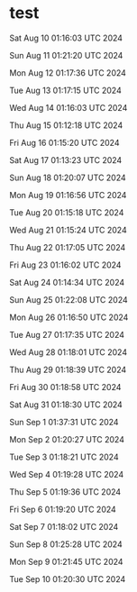 # test


Sat Aug 10 01:16:03 UTC 2024

Sun Aug 11 01:21:20 UTC 2024

Mon Aug 12 01:17:36 UTC 2024

Tue Aug 13 01:17:15 UTC 2024

Wed Aug 14 01:16:03 UTC 2024

Thu Aug 15 01:12:18 UTC 2024

Fri Aug 16 01:15:20 UTC 2024

Sat Aug 17 01:13:23 UTC 2024

Sun Aug 18 01:20:07 UTC 2024

Mon Aug 19 01:16:56 UTC 2024

Tue Aug 20 01:15:18 UTC 2024

Wed Aug 21 01:15:24 UTC 2024

Thu Aug 22 01:17:05 UTC 2024

Fri Aug 23 01:16:02 UTC 2024

Sat Aug 24 01:14:34 UTC 2024

Sun Aug 25 01:22:08 UTC 2024

Mon Aug 26 01:16:50 UTC 2024

Tue Aug 27 01:17:35 UTC 2024

Wed Aug 28 01:18:01 UTC 2024

Thu Aug 29 01:18:39 UTC 2024

Fri Aug 30 01:18:58 UTC 2024

Sat Aug 31 01:18:30 UTC 2024

Sun Sep  1 01:37:31 UTC 2024

Mon Sep  2 01:20:27 UTC 2024

Tue Sep  3 01:18:21 UTC 2024

Wed Sep  4 01:19:28 UTC 2024

Thu Sep  5 01:19:36 UTC 2024

Fri Sep  6 01:19:20 UTC 2024

Sat Sep  7 01:18:02 UTC 2024

Sun Sep  8 01:25:28 UTC 2024

Mon Sep  9 01:21:45 UTC 2024

Tue Sep 10 01:20:30 UTC 2024

